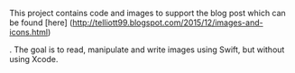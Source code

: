 This project contains code and images to support the blog post which can be found [here] (http://telliott99.blogspot.com/2015/12/images-and-icons.html)

.  The goal is to read, manipulate and write images using Swift, but without using Xcode.